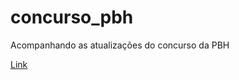 # concurso_pbh
Acompanhando as atualizações do concurso da PBH

[Link](https://github.com/lailaviana/concurso_pbh/blob/master/pbh_table.csv)
